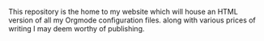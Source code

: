 This repository is the home to my website which will house an HTML version of all my Orgmode configuration files. along with various prices of writing I may deem worthy of publishing.

